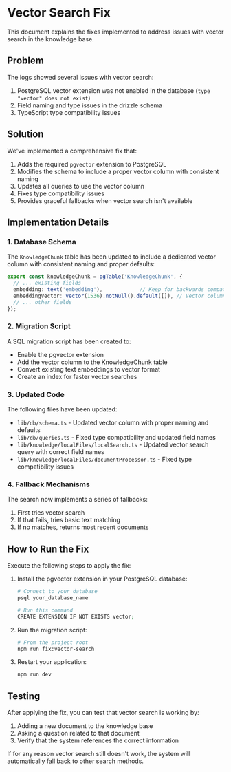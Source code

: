 # Vector Search Fix

This document explains the fixes implemented to address issues with vector search in the knowledge base.

## Problem

The logs showed several issues with vector search:

1. PostgreSQL vector extension was not enabled in the database (`type "vector" does not exist`)
2. Field naming and type issues in the drizzle schema
3. TypeScript type compatibility issues

## Solution

We've implemented a comprehensive fix that:

1. Adds the required `pgvector` extension to PostgreSQL
2. Modifies the schema to include a proper vector column with consistent naming
3. Updates all queries to use the vector column
4. Fixes type compatibility issues
5. Provides graceful fallbacks when vector search isn't available

## Implementation Details

### 1. Database Schema

The `KnowledgeChunk` table has been updated to include a dedicated vector column with consistent naming and proper defaults:

```typescript
export const knowledgeChunk = pgTable('KnowledgeChunk', {
  // ... existing fields
  embedding: text('embedding'),            // Keep for backwards compatibility
  embeddingVector: vector(1536).notNull().default([]), // Vector column with defaults
  // ... other fields
});
```

### 2. Migration Script

A SQL migration script has been created to:
- Enable the pgvector extension
- Add the vector column to the KnowledgeChunk table
- Convert existing text embeddings to vector format
- Create an index for faster vector searches

### 3. Updated Code

The following files have been updated:
- `lib/db/schema.ts` - Updated vector column with proper naming and defaults
- `lib/db/queries.ts` - Fixed type compatibility and updated field names
- `lib/knowledge/localFiles/localSearch.ts` - Updated vector search query with correct field names
- `lib/knowledge/localFiles/documentProcessor.ts` - Fixed type compatibility issues

### 4. Fallback Mechanisms

The search now implements a series of fallbacks:
1. First tries vector search
2. If that fails, tries basic text matching
3. If no matches, returns most recent documents

## How to Run the Fix

Execute the following steps to apply the fix:

1. Install the pgvector extension in your PostgreSQL database:
   ```bash
   # Connect to your database
   psql your_database_name
   
   # Run this command
   CREATE EXTENSION IF NOT EXISTS vector;
   ```

2. Run the migration script:
   ```bash
   # From the project root
   npm run fix:vector-search
   ```

3. Restart your application:
   ```bash
   npm run dev
   ```

## Testing

After applying the fix, you can test that vector search is working by:
1. Adding a new document to the knowledge base
2. Asking a question related to that document
3. Verify that the system references the correct information

If for any reason vector search still doesn't work, the system will automatically fall back to other search methods.
